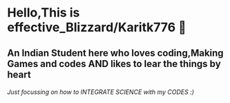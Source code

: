 # Hello,This is effective_Blizzard/Karitk776 :wave:
## An Indian Student here who loves coding,Making Games and codes AND likes to lear the things by heart 
###### _Just focussing on how to INTEGRATE SCIENCE with my CODES :)_ 




                                        
                                        
                                        
                                        
                                        
                                        
                                        
                                        
                                        
                                        
                                        
                                        
                                        
                                        
                                        
                                        
                                        
                                        
                                            
